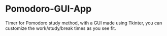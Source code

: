 # Pomodoro-GUI-App
Timer for Pomodoro study method, with a GUI made using Tkinter, you can customize the work/study/break times as you see fit.
